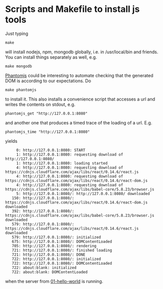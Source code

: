 # Scripts and Makefile to install js tools 

Just typing

```
make
```

will install nodejs, npm, mongodb globally, i.e. in /usr/local/bin and friends. You can install
things separately as well, e.g.

```
make mongodb
```

[Phantomjs](http://phantomjs.org/) could be interesting to automate checking that the generated DOM
is according to our expectations. Do

```
make phantomjs
```

to install it. This also installs a convenience script that accesses a url and writes the contents on
stdout, e.g.

```
phantomjs_get "http://127.0.0.1:8080"
```

and another one that produces a timed trace of the loading of a url. E.g.

```
phantomjs_time "http://127.0.0.1:8080"
```

yields

```
     0: http://127.0.0.1:8080: START
     1: http://127.0.0.1:8080: requesting download of http://127.0.0.1:8080/
     1: http://127.0.0.1:8080: loading started
     4: http://127.0.0.1:8080: requesting download of https://cdnjs.cloudflare.com/ajax/libs/react/0.14.6/react.js
     4: http://127.0.0.1:8080: requesting download of https://cdnjs.cloudflare.com/ajax/libs/react/0.14.6/react-dom.js
     4: http://127.0.0.1:8080: requesting download of https://cdnjs.cloudflare.com/ajax/libs/babel-core/5.8.23/browser.js
     5: http://127.0.0.1:8080/: http://127.0.0.1:8080/ downloaded
   150: http://127.0.0.1:8080/: https://cdnjs.cloudflare.com/ajax/libs/react/0.14.6/react-dom.js downloaded
   392: http://127.0.0.1:8080/: https://cdnjs.cloudflare.com/ajax/libs/babel-core/5.8.23/browser.js downloaded
   579: http://127.0.0.1:8080/: https://cdnjs.cloudflare.com/ajax/libs/react/0.14.6/react.js downloaded
   579: http://127.0.0.1:8080/: initialized
   675: http://127.0.0.1:8080/: DOMContentLoaded
   705: http://127.0.0.1:8080/: rendering
   721: http://127.0.0.1:8080/: finished loading
   721: http://127.0.0.1:8080/: DONE
   722: http://127.0.0.1:8080/: initialized
   722: http://127.0.0.1:8080/: DOMContentLoaded
   722: about:blank: initialized
   722: about:blank: DOMContentLoaded
```
when the server from [01-hello-world](https://github.com/age-bijkaart/js-from-scratch/tree/master/01-hello-world)
is running.


